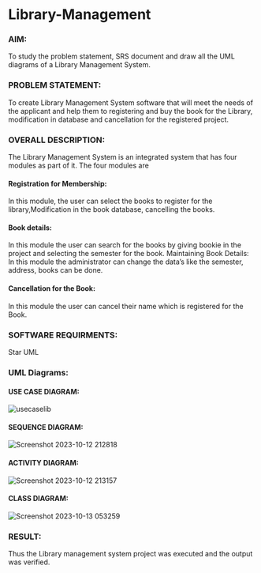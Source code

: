 # Library-Management
### AIM:
To study the problem statement, SRS document and draw all the UML diagrams of a Library Management System.
### PROBLEM STATEMENT:
To create Library Management System software that will meet the needs of the applicant
and help them to registering and buy the book for the Library, modification in database and
cancellation for the registered project.
### OVERALL DESCRIPTION:
The Library Management System is an integrated system that has four modules as part of
it. The four modules are
#### Registration for Membership:
In this module, the user can select the books to register for the library,Modification in the book
database, cancelling the books.
#### Book details:
In this module the user can search for the books by giving bookie in the project and selecting
the semester for the book.
Maintaining Book Details:
In this module the administrator can change the data’s like the semester, address, books can be
done.
#### Cancellation for the Book:
In this module the user can cancel their name which is registered for the Book.
### SOFTWARE REQUIRMENTS:
Star UML
### UML Diagrams:
#### USE CASE DIAGRAM:
![usecaselib](https://github.com/JananiSoundararajan/Library-Management/assets/119477549/5501fd5e-7042-4bae-8eda-ae7f3f685611)
#### SEQUENCE DIAGRAM:
![Screenshot 2023-10-12 212818](https://github.com/JananiSoundararajan/Library-Management/assets/119477549/9661e8a0-71f1-4edd-9014-52d0bdc51f4e)
#### ACTIVITY DIAGRAM:
![Screenshot 2023-10-12 213157](https://github.com/JananiSoundararajan/Library-Management/assets/119477549/a4c06019-2f4f-4e8c-a73d-338eb4b18a6c)
#### CLASS DIAGRAM:
![Screenshot 2023-10-13 053259](https://github.com/JananiSoundararajan/Library-Management/assets/119477549/f83bea62-8887-447a-8069-9cb95e95155f)




### RESULT:
Thus the Library management system project was executed and the output was verified.
